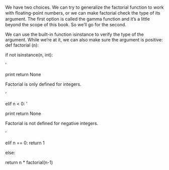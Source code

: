 We have two choices. We can try to generalize the factorial function to work with ﬂoating-point numbers, or we can make factorial check the type of its argument. The ﬁrst option is called the gamma function and it’s a little beyond the scope of this book. So we’ll go for the second.

We can use the built-in function isinstance to verify the type of the argument. While we’re at it, we can also make sure the argument is positive: def factorial (n):

if not isinstance(n, int):

’

print return None

Factorial is only defined for integers.

’

elif n < 0: ’

print return None

Factorial is not defined for negative integers.

’

elif n == 0: return 1

else:

return n * factorial(n-1)